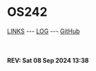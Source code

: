 ---
---

# OS242

[LINKS](LINKS/) --- [LOG](TXT/mylog.txt) --- [GitHub](https://github.com/Anders35/os242/)

<br><b>
#### REV: Sat 08 Sep 2024 13:38
<br>
